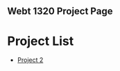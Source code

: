 ## Webt 1320 Project Page

<h1>Project List</h1>

<ul>
   <li><a href="project 2/index.html" target="_Project 2">Project 2</a></li>
</ul>